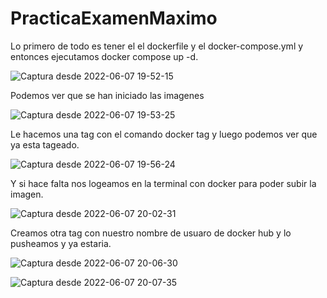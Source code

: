 # PracticaExamenMaximo

Lo primero de todo es tener el el dockerfile y el docker-compose.yml y entonces ejecutamos docker compose up -d.

![Captura desde 2022-06-07 19-52-15](https://user-images.githubusercontent.com/91556389/172449785-e84f0804-52ed-43a2-a492-3456683e1ea7.png)

Podemos ver que se han iniciado las imagenes

![Captura desde 2022-06-07 19-53-25](https://user-images.githubusercontent.com/91556389/172450101-fc558dab-e5d9-42e9-85aa-69555a7c9d71.png)

Le hacemos una tag con el comando docker tag y luego podemos ver que ya esta tageado.

![Captura desde 2022-06-07 19-56-24](https://user-images.githubusercontent.com/91556389/172450942-45f2d618-952d-4e92-93e0-ba890ab3804e.png)

Y si hace falta nos logeamos en la terminal con docker para poder subir la imagen.

![Captura desde 2022-06-07 20-02-31](https://user-images.githubusercontent.com/91556389/172451663-fc857750-a343-4fa4-aa63-b4b23c22ddb7.png)

Creamos otra tag con nuestro nombre de usuaro de docker hub y lo pusheamos y ya estaria.

![Captura desde 2022-06-07 20-06-30](https://user-images.githubusercontent.com/91556389/172452347-e570f30f-8f01-47a8-bc08-6da17d6a2384.png)

![Captura desde 2022-06-07 20-07-35](https://user-images.githubusercontent.com/91556389/172452449-e9209d56-1e4c-4eaf-a976-1f786f1003b9.png)
